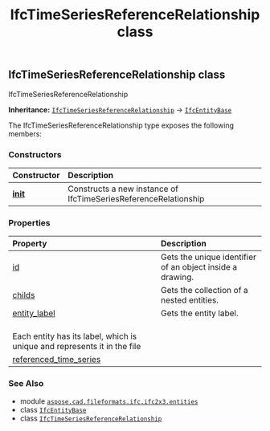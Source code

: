 ﻿---
title: IfcTimeSeriesReferenceRelationship class
second_title: Aspose.CAD for Python via .NET API References
description: 
type: docs
weight: 6140
url: /python-net/aspose.cad.fileformats.ifc.ifc2x3.entities/ifctimeseriesreferencerelationship/
is_root: false
---

## IfcTimeSeriesReferenceRelationship class

IfcTimeSeriesReferenceRelationship



**Inheritance:** [`IfcTimeSeriesReferenceRelationship`](/cad/python-net/aspose.cad.fileformats.ifc.ifc2x3.entities/ifctimeseriesreferencerelationship) → 
[`IfcEntityBase`](/cad/python-net/aspose.cad.fileformats.ifc/ifcentitybase)



The IfcTimeSeriesReferenceRelationship type exposes the following members:

### Constructors
| Constructor | Description |
| :- | :- |
| [__init__](/cad/python-net/aspose.cad.fileformats.ifc.ifc2x3.entities/ifctimeseriesreferencerelationship/__init__/#) | Constructs a new instance of IfcTimeSeriesReferenceRelationship |


### Properties
| Property | Description |
| :- | :- |
| [id](/cad/python-net/aspose.cad.fileformats.ifc.ifc2x3.entities/ifctimeseriesreferencerelationship/id) | Gets the unique identifier of an object inside a drawing. |
| [childs](/cad/python-net/aspose.cad.fileformats.ifc.ifc2x3.entities/ifctimeseriesreferencerelationship/childs) | Gets the collection of a nested entities. |
| [entity_label](/cad/python-net/aspose.cad.fileformats.ifc.ifc2x3.entities/ifctimeseriesreferencerelationship/entity_label) | Gets the entity label.<br/>Each entity has its label, which is unique and represents it in the file |
| [referenced_time_series](/cad/python-net/aspose.cad.fileformats.ifc.ifc2x3.entities/ifctimeseriesreferencerelationship/referenced_time_series) |  |



### See Also
* module [`aspose.cad.fileformats.ifc.ifc2x3.entities`](..)
* class [`IfcEntityBase`](/cad/python-net/aspose.cad.fileformats.ifc/ifcentitybase)
* class [`IfcTimeSeriesReferenceRelationship`](/cad/python-net/aspose.cad.fileformats.ifc.ifc2x3.entities/ifctimeseriesreferencerelationship)
